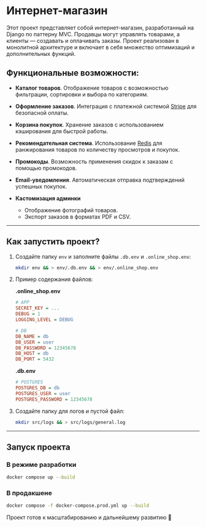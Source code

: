 # Интернет-магазин

Этот проект представляет собой интернет-магазин, разработанный на Django по паттерну MVC. Продавцы могут управлять товарами, а клиенты — создавать и оплачивать заказы. Проект реализован в монолитной архитектуре и включает в себя множество оптимизаций и дополнительных функций.

## Функциональные возможности:
- **Каталог товаров**. Отображение товаров с возможностью фильтрации, сортировки и выбора по категориям.

- **Оформление заказов**. Интеграция с платежной системой [Stripe](https://stripe.com) для безопасной оплаты.

- **Корзина покупок**. Хранение заказов с использованием кэширования для быстрой работы.

- **Рекомендательная система**. Использование [Redis](https://redis.io) для ранжирования товаров по количеству просмотров и покупок.

- **Промокоды**. Возможность применения скидок к заказам с помощью промокодов.

- **Email-уведомления**. Автоматическая отправка подтверждений успешных покупок.

- **Кастомизация админки**
  - Отображение фотографий товаров.
  - Экспорт заказов в форматах PDF и CSV.

---

## Как запустить проект?

1. Создайте папку `env` и заполните файлы `.db.env` и `.online_shop.env`:
   ```bash
   mkdir env && > env/.db.env && > env/.online_shop.env
   ```
   
2. Пример содержания файлов:

   **.online_shop.env**
   ```ini
   # APP  
   SECRET_KEY = ...  
   DEBUG = 1  
   LOGGING_LEVEL = DEBUG  

   # DB  
   DB_NAME = db  
   DB_USER = user  
   DB_PASSWORD = 12345678  
   DB_HOST = db  
   DB_PORT = 5432  
   ```

   **.db.env**
   ```ini
   # POSTGRES  
   POSTGRES_DB = db  
   POSTGRES_USER = user  
   POSTGRES_PASSWORD = 12345678  
   ```

3. Создайте папку для логов и пустой файл:
   ```bash
   mkdir src/logs && > src/logs/general.log
   ```

---

## Запуск проекта

### В режиме разработки  
```bash
docker compose up --build
```

### В продакшене  
```bash
docker compose -f docker-compose.prod.yml up --build
```

Проект готов к масштабированию и дальнейшему развитию 🚀

